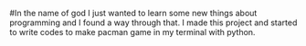 #In the name of god
I just wanted to learn some new things about programming and I found a way through that.
I made this project and started to write codes to make pacman game in my terminal with python.
